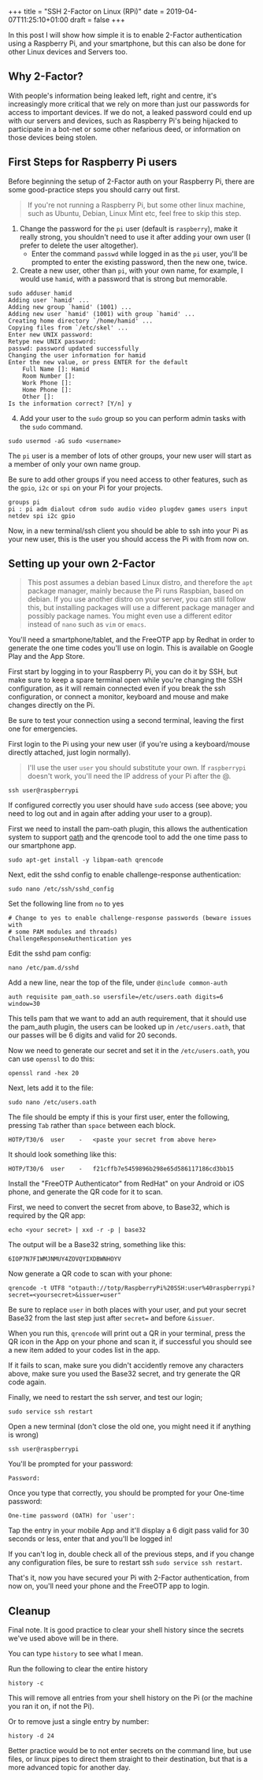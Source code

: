 +++
title = "SSH 2-Factor on Linux (RPi)"
date = 2019-04-07T11:25:10+01:00
draft = false
+++

In this post I will show how simple it is to enable 2-Factor authentication using a Raspberry Pi, and your smartphone,
but this can also be done for other Linux devices and Servers too.

<!--more-->

## Why 2-Factor?

With people's information being leaked left, right and centre, it's increasingly more critical that we rely on more than
just our passwords for access to important devices. If we do not, a leaked password could end up with our servers and devices, such as Raspberry Pi's
being hijacked to participate in a bot-net or some other nefarious deed, or information on those devices being stolen.

## First Steps for Raspberry Pi users

Before beginning the setup of 2-Factor auth on your Raspberry Pi, there are some good-practice steps you should carry out first.

> If you're not running a Raspberry Pi, but some other linux machine, such as Ubuntu, Debian, Linux Mint etc, feel free to skip this step. 

1. Change the password for the `pi` user (default is `raspberry`), make it really strong, you shouldn't need to use it after adding your own user (I prefer to delete the user altogether).
    - Enter the command `passwd` while logged in as the `pi` user, you'll be prompted to enter the existing password, then the new one, twice.
2. Create a new user, other than `pi`, with your own name, for example, I would use `hamid`, with a password that is strong but memorable.

```shell
sudo adduser hamid
Adding user `hamid' ...
Adding new group `hamid' (1001) ...
Adding new user `hamid' (1001) with group `hamid' ...
Creating home directory `/home/hamid' ...
Copying files from `/etc/skel' ...
Enter new UNIX password: 
Retype new UNIX password: 
passwd: password updated successfully
Changing the user information for hamid
Enter the new value, or press ENTER for the default
    Full Name []: Hamid
    Room Number []: 
    Work Phone []: 
    Home Phone []: 
    Other []: 
Is the information correct? [Y/n] y
```

4. Add your user to the `sudo` group so you can perform admin tasks with the `sudo` command.

```shell
sudo usermod -aG sudo <username>
```
The `pi` user is a member of lots of other groups, your new user will start as a member of only your own name group.

Be sure to add other groups if you need access to other features, such as the `gpio`, `i2c` or `spi` on your Pi for your projects.

```shell
groups pi
pi : pi adm dialout cdrom sudo audio video plugdev games users input netdev spi i2c gpio
```

Now, in a new terminal/ssh client you should be able to ssh into your Pi as your new user, this is the user you should access the Pi with from now on.

## Setting up your own 2-Factor

> This post assumes a debian based Linux distro, and therefore the `apt` package manager, mainly because the Pi runs Raspbian, based on debian.
> If you use another distro on your server, you can still follow this, but installing packages will use a different package manager and possibly package names.
> You might even use a different editor instead of `nano` such as `vim` or `emacs`.

You'll need a smartphone/tablet, and the FreeOTP app by Redhat in order to generate the one time codes you'll use on login. This is available on Google Play and the App Store.

First start by logging in to your Raspberry Pi, you can do it by SSH, but make sure to keep a spare terminal open while you're 
changing the SSH configuration, as it will remain connected even if you break the ssh configuration, or connect a monitor, keyboard and mouse and make changes directly on the Pi.

Be sure to test your connection using a second terminal, leaving the first one for emergencies.

First login to the Pi using your new user (if you're using a keyboard/mouse directly attached, just login normally).

> I'll use the user `user` you should substitute your own. If `raspberrypi` doesn't work, you'll need the IP address of your Pi after the @.

```shell
ssh user@raspberrypi
```
If configured correctly you user should have `sudo` access (see above; you need to log out and in again after adding your user to a group).

First we need to install the pam-oath plugin, this allows the authentication system to support [oath](http://www.nongnu.org/oath-toolkit/index.html)
and the qrencode tool to add the one time pass to our smartphone app.
```shell
sudo apt-get install -y libpam-oath qrencode
```

Next, edit the sshd config to enable challenge-response authentication:
```shell
sudo nano /etc/ssh/sshd_config
```
Set the following line from `no` to yes
```shell
# Change to yes to enable challenge-response passwords (beware issues with
# some PAM modules and threads)
ChallengeResponseAuthentication yes
```

Edit the sshd pam config:
```shell
nano /etc/pam.d/sshd
```

Add a new line, near the top of the file, under `@include common-auth`

```shell
auth requisite pam_oath.so usersfile=/etc/users.oath digits=6 window=30
```
This tells pam that we want to add an auth requirement, that it should use the pam_auth plugin, 
the users can be looked up in `/etc/users.oath`, that our passes will be 6 digits and valid for 20 seconds.

Now we need to generate our secret and set it in the `/etc/users.oath`, you can use `openssl` to do this:

```shell
openssl rand -hex 20
```

Next, lets add it to the file:
```shell
sudo nano /etc/users.oath
```
The file should be empty if this is your first user, enter the following, pressing `Tab` rather than `space` between each block.
```shell
HOTP/T30/6  user    -   <paste your secret from above here>
```
It should look something like this:
```shell
HOTP/T30/6  user    -   f21cffb7e5459896b298e65d586117186cd3bb15
```

Install the "FreeOTP Authenticator" from RedHat" on your Android or iOS phone, and generate the QR code for it to scan.

First, we need to convert the secret from above, to Base32, which is required by the QR app:
```shell
echo <your secret> | xxd -r -p | base32
```
The output will be a Base32 string, something like this:
```shell
6IOP7N7FIWMJNMUY4ZOVQYIXDBWNHOYV
```

Now generate a QR code to scan with your phone:

```shell
qrencode -t UTF8 "otpauth://totp/RaspberryPi%20SSH:user%40raspberrypi?secret=<yoursecret>&issuer=user"
```
Be sure to replace `user` in both places with your user, and put your secret Base32 from the last step just after `secret=` and before `&issuer`.

When you run this, `qrencode` will print out a QR in your terminal, press the QR icon in the App on your phone and scan it,
if successful you should see a new item added to your codes list in the app.

If it fails to scan, make sure you didn't accidently remove any characters above, make sure you used the Base32 secret, and try generate the QR code again.

Finally, we need to restart the ssh server, and test our login;
```shell
sudo service ssh restart
```
Open a new terminal (don't close the old one, you might need it if anything is wrong)
```shell
ssh user@raspberrypi
```
You'll be prompted for your password:
```shell
Password:
```
Once you type that correctly, you should be prompted for your One-time password:
```shell
One-time password (OATH) for `user': 
```
Tap the entry in your mobile App and it'll display a 6 digit pass valid for 30 seconds or less, enter that and you'll be logged in!

If you can't log in, double check all of the previous steps, and if you change any configuration files, be sure to restart ssh `sudo service ssh restart`.

That's it, now you have secured your Pi with 2-Factor authentication, from now on, you'll need your phone and the FreeOTP app to login.

## Cleanup

Final note. It is good practice to clear your shell history since the secrets we've used above will be in there.

You can type `history` to see what I mean.

Run the following to clear the entire history
```shell
history -c
```
This will remove all entries from your shell history on the Pi (or the machine you ran it on, if not the Pi).

Or to remove just a single entry by number:
```shell
history -d 24
```

Better practice would be to not enter secrets on the command line, but use files, or linux pipes to direct them straight to their destination, 
but that is a more advanced topic for another day.
